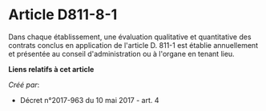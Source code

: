 # Article D811-8-1

Dans chaque établissement, une évaluation qualitative et quantitative des contrats conclus en application de l'article D.
811-1 est établie annuellement et présentée au conseil d'administration ou à l'organe en tenant lieu.

**Liens relatifs à cet article**

_Créé par_:

  - Décret n°2017-963 du 10 mai 2017 - art. 4
